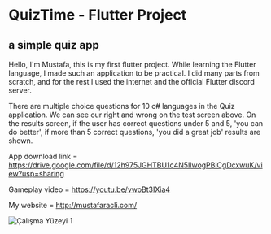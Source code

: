 # QuizTime - Flutter Project
## a simple quiz app

Hello, I'm Mustafa, this is my first flutter project. While learning the Flutter language, I made such an application to be practical. I did many parts from scratch, and for the rest I used the internet and the official Flutter discord server.

There are multiple choice questions for 10 c# languages in the Quiz application. We can see our right and wrong on the test screen above. On the results screen, if the user has correct questions under 5 and 5, 'you can do better', if more than 5 correct questions, 'you did a great job' results are shown.

App download link = https://drive.google.com/file/d/12h975JGHTBU1c4N5IlwogPBlCgDcxwuK/view?usp=sharing

Gameplay video = https://youtu.be/vwoBt3IXia4

My website = http://mustafaracli.com/

![Çalışma Yüzeyi 1](https://user-images.githubusercontent.com/61080380/187498815-ddd3ce30-e22f-437c-89ee-87c67d7b1cc8.png)





